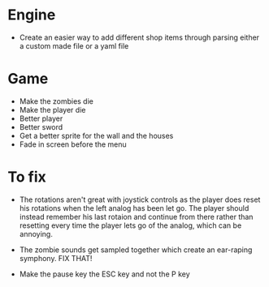 # Engine
- Create an easier way to add different shop items through parsing either a custom made file or a yaml file

# Game
- Make the zombies die 
- Make the player die
- Better player 
- Better sword 
- Get a better sprite for the wall and the houses
- Fade in screen before the menu

# To fix
- The rotations aren't great with joystick controls as the player does reset his rotations when the left analog has been let go. The player should instead remember his last rotaion and continue from there rather than resetting every time the player lets go of the analog, which can be annoying. 

- The zombie sounds get sampled together which create an ear-raping symphony. FIX THAT!

- Make the pause key the ESC key and not the P key
